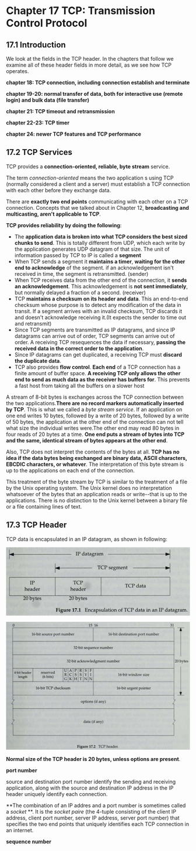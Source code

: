 # Chapter 17 TCP: Transmission Control Protocol

## 17.1 Introduction

We look at the fields in the TCP header. In the chapters that follow we examine all of these header fields in more detail, as we see how TCP operates.

**chapter 18: TCP connection, including connection establish and terminate**

**chapter 19-20: normal transfer of data, both for interactive use (remote login) and bulk data (file transfer)**

**chapter 21: TCP timeout and retransmission**

**chapter 22-23: TCP timer**

**chapter 24: newer TCP features and TCP performance**

## 17.2 TCP Services

TCP provides a **connection-oriented, reliable, byte stream** service.

The term *connection-oriented* means the two application s using TCP (normally considered a client and a server) must establish a TCP connection with each other before they exchange data.

There are **exactly two end points** communicating with each other on a TCP connection. Concepts that we talked about in Chapter 12, **broadcasting and multicasting, aren't applicable to TCP**.

**TCP provides reliability by doing the following**:

- The **application data is broken into what TCP considers the best sized chunks to send**. This is totally different from UDP, which each write by the application generates UDP datagram of that size. The unit of information passed by TCP to IP is called a **segment**
- When TCP sends a segment it **maintains a timer**, **waiting for the other end to acknowledge** of the segment. if an acknowledgement isn't received in time, the segment is retransmitted. (sender)
- When TCP receives data from the other end of the connection, it **sends an acknowledgement**. This acknowledgement is **not sent immediately**, but normally delayed a fraction of a second. (receiver)
- TCP **maintains a checksum on its header and data**. This an end-to-end checksum whose purpose is to detect any modification of the data in transit. If a segment arrives with an invalid checksum, TCP discards it and doesn't acknowledge receiving it.(It expects the sender to time out and retransmit)
- Since TCP segments are transmitted as IP datagrams, and since IP datagrams can arrive out of order, TCP segments can arrive out of order. A receiving TCP resequences the data if necessary, **passing the received data in the correct order to the application**.
- Since IP datagrams can get duplicated, a receiving TCP must **discard the duplicate data**.
- TCP also provides **flow control**. **Each end** of a TCP connection has a finite amount of buffer space. **A receiving TCP only allows the other end to send as much data as the receiver has buffers for**. This prevents a fast host from taking all the buffers on a slower host

A stream of 8-bit bytes is exchanges across the TCP connection between the two applications.**There are no record markers automatically inserted by TCP**. This is what we called a *byte stream service*. If an application on one end writes 10 bytes, followed by a write of 20 bytes, followed by a write of 50 bytes, the application at the other end of the connection can not tell what size the individual writes were.The other end may read 80 bytes in four reads of 20 bytes at a time. **One end puts a stream of bytes into TCP and the same, identical stream of bytes appears at the other end**.

Also, TCP does not interpret the contents of the bytes at all. **TCP has no idea if the data bytes being exchanged are binary data, ASCII characters, EBCDIC characters, or whatever**. The interpretation of this byte stream is up to the applications on each end of the connection.

This treatment of the byte stream by TCP is similar to the treatment of a file by the Unix operating system. The Unix kernel does no interpretation whatsoever of the bytes that an application reads or write--that is up to the applications. There is no distinction to the Unix kernel between a binary file or a file containing lines of text.

## 17.3 TCP Header

TCP data is encapsulated in an IP datagram, as shown in following:

![IP datagram](./ip_datagram.png)

![TCP header](./tcp_header.png)

**Normal size of the TCP header is 20 bytes, unless options are present**.

**port number**

source and destination port number identify the sending and receiving application, along with the source and destination IP address in the IP header uniquely identify each connection.

**The combination of an IP addres and a port number is sometimes called a *socket* **. It is the *socket paire* (the 4-tuple consisting of the client IP address, client port number, server IP address, server port number) that specifies the two end points that uniquely identifies each TCP connection in an internet.

**sequence number**








